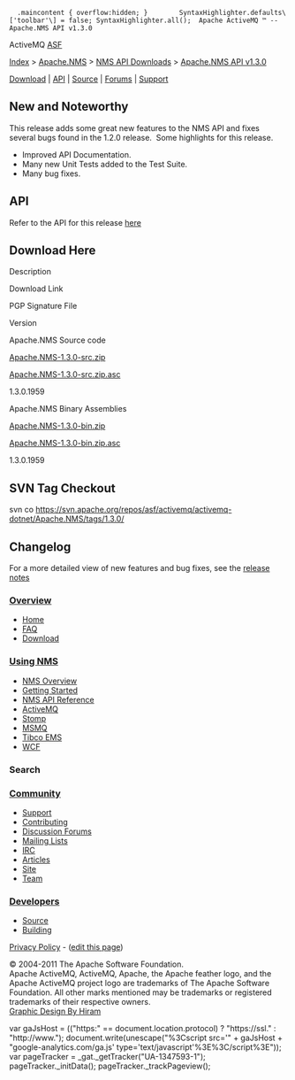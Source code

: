      .maincontent { overflow:hidden; }        SyntaxHighlighter.defaults\['toolbar'\] = false; SyntaxHighlighter.all();  Apache ActiveMQ ™ -- Apache.NMS API v1.3.0 

ActiveMQ [ASF](http://www.apache.org)

[Index](index.html) > [Apache.NMS](apachenms.html) > [NMS API Downloads](nms-api-downloads.html) > [Apache.NMS API v1.3.0](apachenms-api-v130.html)

[Download](download.html) | [API](nms-api.html) | [Source](source.html) | [Forums](http://activemq.apache.org/discussion-forums.html) | [Support](http://activemq.apache.org/support.html)

New and Noteworthy
------------------

This release adds some great new features to the NMS API and fixes several bugs found in the 1.2.0 release.  Some highlights for this release.

*   Improved API Documentation.
*   Many new Unit Tests added to the Test Suite.
*   Many bug fixes.

API
---

Refer to the API for this release [here](nms-api.html)

Download Here
-------------

Description

Download Link

PGP Signature File

Version

Apache.NMS Source code

[Apache.NMS-1.3.0-src.zip](http://archive.apache.org/dist/activemq/apache-nms/1.3.0/Apache.NMS-1.3.0-src.zip)

[Apache.NMS-1.3.0-src.zip.asc](http://archive.apache.org/dist/activemq/apache-nms/1.3.0/Apache.NMS-1.3.0-src.zip.asc)

1.3.0.1959

Apache.NMS Binary Assemblies

[Apache.NMS-1.3.0-bin.zip](http://archive.apache.org/dist/activemq/apache-nms/1.3.0/Apache.NMS-1.3.0-bin.zip)

[Apache.NMS-1.3.0-bin.zip.asc](http://archive.apache.org/dist/activemq/apache-nms/1.3.0/Apache.NMS-1.3.0-bin.zip.asc)

1.3.0.1959

SVN Tag Checkout
----------------

svn co https://svn.apache.org/repos/asf/activemq/activemq-dotnet/Apache.NMS/tags/1.3.0/

Changelog
---------

For a more detailed view of new features and bug fixes, see the [release notes](https://issues.apache.org/activemq/secure/ReleaseNote.jspa?projectId=11010&styleName=Html&version=12150)

### [Overview](overview.html)

*   [Home](index.html)
*   [FAQ](faq.html)
*   [Download](download.html)

### [Using NMS](using-nms.html)

*   [NMS Overview](apachenms.html)
*   [Getting Started](nms.html)
*   [NMS API Reference](nms-api.html)
*   [ActiveMQ](apachenmsactivemq.html)
*   [Stomp](apachenmsstomp.html)
*   [MSMQ](apachenmsmsmq.html)
*   [Tibco EMS](apachenmsems.html)
*   [WCF](apachenmswcf.html)

### Search

   

### [Community](community.html)

*   [Support](support.html)
*   [Contributing](http://activemq.apache.org/contributing.html)
*   [Discussion Forums](http://activemq.apache.org/discussion-forums.html)
*   [Mailing Lists](http://activemq.apache.org/mailing-lists.html)
*   [IRC](irc://irc.codehaus.org/activemq)
*   [Articles](articles.html)
*   [Site](site.html)
*   [Team](http://activemq.apache.org/team.html)

### [Developers](developers.html)

*   [Source](source.html)
*   [Building](building.html)

[Privacy Policy](http://activemq.apache.org/privacy-policy.html) \- ([edit this page](https://cwiki.apache.org/confluence/pages/editpage.action?pageId=25201705))

© 2004-2011 The Apache Software Foundation.  
Apache ActiveMQ, ActiveMQ, Apache, the Apache feather logo, and the Apache ActiveMQ project logo are trademarks of The Apache Software Foundation. All other marks mentioned may be trademarks or registered trademarks of their respective owners.  
[Graphic Design By Hiram](http://hiramchirino.com)

var gaJsHost = (("https:" == document.location.protocol) ? "https://ssl." : "http://www."); document.write(unescape("%3Cscript src='" + gaJsHost + "google-analytics.com/ga.js' type='text/javascript'%3E%3C/script%3E")); var pageTracker = \_gat.\_getTracker("UA-1347593-1"); pageTracker.\_initData(); pageTracker.\_trackPageview();